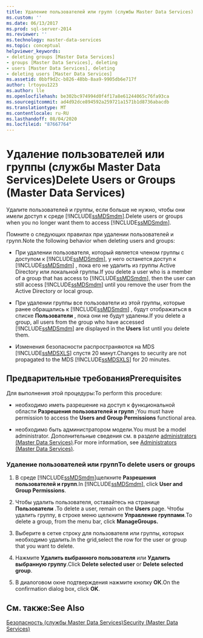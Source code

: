 ```yaml
---
title: Удаление пользователей или групп (службы Master Data Services) | Документы Майкрософт
ms.custom: ''
ms.date: 06/13/2017
ms.prod: sql-server-2014
ms.reviewer: ''
ms.technology: master-data-services
ms.topic: conceptual
helpviewer_keywords:
- deleting groups [Master Data Services]
- groups [Master Data Services], deleting
- users [Master Data Services], deleting
- deleting users [Master Data Services]
ms.assetid: 0bbf9d2c-b826-48bb-8aa9-9905db6e717f
author: lrtoyou1223
ms.author: lle
ms.openlocfilehash: be302bc974994d0f4f17a8e61244065c76fa93ca
ms.sourcegitcommit: ad4d92dce894592a259721a1571b1d8736abacdb
ms.translationtype: MT
ms.contentlocale: ru-RU
ms.lasthandoff: 08/04/2020
ms.locfileid: "87667764"
---
```

# <a name="delete-users-or-groups-master-data-services"></a><span data-ttu-id="ae870-102">Удаление пользователей или группы (службы Master Data Services)</span><span class="sxs-lookup"><span data-stu-id="ae870-102">Delete Users or Groups (Master Data Services)</span></span>
  <span data-ttu-id="ae870-103">Удалите пользователей и группы, если больше не нужно, чтобы они имели доступ к среде [!INCLUDE[ssMDSmdm](../includes/ssmdsmdm-md.md)].</span><span class="sxs-lookup"><span data-stu-id="ae870-103">Delete users or groups when you no longer want them to access [!INCLUDE[ssMDSmdm](../includes/ssmdsmdm-md.md)].</span></span>  
  
 <span data-ttu-id="ae870-104">Помните о следующих правилах при удалении пользователей и групп.</span><span class="sxs-lookup"><span data-stu-id="ae870-104">Note the following behavior when deleting users and groups:</span></span>  
  
-   <span data-ttu-id="ae870-105">При удалении пользователя, который является членом группы с доступом к [!INCLUDE[ssMDSmdm](../includes/ssmdsmdm-md.md)], у него останется доступ к [!INCLUDE[ssMDSmdm](../includes/ssmdsmdm-md.md)] , пока его не удалить из группы Active Directory или локальной группы.</span><span class="sxs-lookup"><span data-stu-id="ae870-105">If you delete a user who is a member of a group that has access to [!INCLUDE[ssMDSmdm](../includes/ssmdsmdm-md.md)], then the user can still access [!INCLUDE[ssMDSmdm](../includes/ssmdsmdm-md.md)] until you remove the user from the Active Directory or local group.</span></span>  
  
-   <span data-ttu-id="ae870-106">При удалении группы все пользователи из этой группы, которые ранее обращались к [!INCLUDE[ssMDSmdm](../includes/ssmdsmdm-md.md)] , будут отображаться в списке **Пользователи** , пока они не будут удалены.</span><span class="sxs-lookup"><span data-stu-id="ae870-106">If you delete a group, all users from the group who have accessed [!INCLUDE[ssMDSmdm](../includes/ssmdsmdm-md.md)] are displayed in the **Users** list until you delete them.</span></span>  
  
-   <span data-ttu-id="ae870-107">Изменения безопасности распространяются на MDS [!INCLUDE[ssMDSXLS](../includes/ssmdsxls-md.md)] спустя 20 минут.</span><span class="sxs-lookup"><span data-stu-id="ae870-107">Changes to security are not propagated to the MDS [!INCLUDE[ssMDSXLS](../includes/ssmdsxls-md.md)] for 20 minutes.</span></span>  
  
## <a name="prerequisites"></a><span data-ttu-id="ae870-108">Предварительные требования</span><span class="sxs-lookup"><span data-stu-id="ae870-108">Prerequisites</span></span>  
 <span data-ttu-id="ae870-109">Для выполнения этой процедуры:</span><span class="sxs-lookup"><span data-stu-id="ae870-109">To perform this procedure:</span></span>  
  
-   <span data-ttu-id="ae870-110">необходимо иметь разрешение на доступ к функциональной области **Разрешения пользователей и групп** ;</span><span class="sxs-lookup"><span data-stu-id="ae870-110">You must have permission to access the **Users and Group Permissions** functional area.</span></span>  
  
-   <span data-ttu-id="ae870-111">необходимо быть администратором модели.</span><span class="sxs-lookup"><span data-stu-id="ae870-111">You must be a model administrator.</span></span> <span data-ttu-id="ae870-112">Дополнительные сведения см. в разделе [administrators &#40;Master Data Services&#41;](administrators-master-data-services.md).</span><span class="sxs-lookup"><span data-stu-id="ae870-112">For more information, see [Administrators &#40;Master Data Services&#41;](administrators-master-data-services.md).</span></span>  
  
### <a name="to-delete-users-or-groups"></a><span data-ttu-id="ae870-113">Удаление пользователей или групп</span><span class="sxs-lookup"><span data-stu-id="ae870-113">To delete users or groups</span></span>  
  
1.  <span data-ttu-id="ae870-114">В среде [!INCLUDE[ssMDSmdm](../includes/ssmdsmdm-md.md)]щелкните **Разрешения пользователей и групп**.</span><span class="sxs-lookup"><span data-stu-id="ae870-114">In [!INCLUDE[ssMDSmdm](../includes/ssmdsmdm-md.md)], click **User and Group Permissions**.</span></span>  
  
2.  <span data-ttu-id="ae870-115">Чтобы удалить пользователя, оставайтесь на странице **Пользователи** .</span><span class="sxs-lookup"><span data-stu-id="ae870-115">To delete a user, remain on the **Users** page.</span></span> <span data-ttu-id="ae870-116">Чтобы удалить группу, в строке меню щелкните **Управление группами**.</span><span class="sxs-lookup"><span data-stu-id="ae870-116">To delete a group, from the menu bar, click **ManageGroups.**</span></span>  
  
3.  <span data-ttu-id="ae870-117">Выберите в сетке строку для пользователя или группы, которых необходимо удалить.</span><span class="sxs-lookup"><span data-stu-id="ae870-117">In the grid,select the row for the user or group that you want to delete.</span></span>  
  
4.  <span data-ttu-id="ae870-118">Нажмите **Удалить выбранного пользователя** или **Удалить выбранную группу**.</span><span class="sxs-lookup"><span data-stu-id="ae870-118">Click **Delete selected user** or **Delete selected group**.</span></span>  
  
5.  <span data-ttu-id="ae870-119">В диалоговом окне подтверждения нажмите кнопку **ОК**.</span><span class="sxs-lookup"><span data-stu-id="ae870-119">On the confirmation dialog box, click **OK**.</span></span>  
  
## <a name="see-also"></a><span data-ttu-id="ae870-120">См. также:</span><span class="sxs-lookup"><span data-stu-id="ae870-120">See Also</span></span>  
 [<span data-ttu-id="ae870-121">Безопасность (службы Master Data Services)</span><span class="sxs-lookup"><span data-stu-id="ae870-121">Security &#40;Master Data Services&#41;</span></span>](../../2014/master-data-services/security-master-data-services.md)  
  
  
